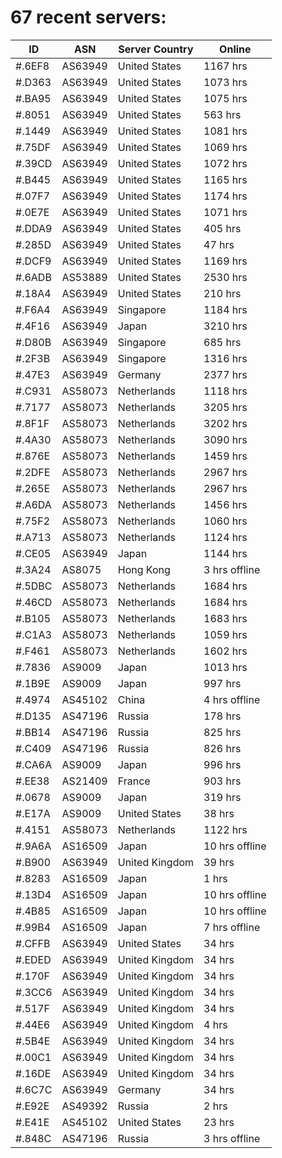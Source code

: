 # 67 recent servers:

| ID | ASN | Server Country | Online |
| ------ | ------ | ------ | ------ |
| #.6EF8 | AS63949 | United States | 1167 hrs |
| #.D363 | AS63949 | United States | 1073 hrs |
| #.BA95 | AS63949 | United States | 1075 hrs |
| #.8051 | AS63949 | United States | 563 hrs |
| #.1449 | AS63949 | United States | 1081 hrs |
| #.75DF | AS63949 | United States | 1069 hrs |
| #.39CD | AS63949 | United States | 1072 hrs |
| #.B445 | AS63949 | United States | 1165 hrs |
| #.07F7 | AS63949 | United States | 1174 hrs |
| #.0E7E | AS63949 | United States | 1071 hrs |
| #.DDA9 | AS63949 | United States | 405 hrs |
| #.285D | AS63949 | United States | 47 hrs |
| #.DCF9 | AS63949 | United States | 1169 hrs |
| #.6ADB | AS53889 | United States | 2530 hrs |
| #.18A4 | AS63949 | United States | 210 hrs |
| #.F6A4 | AS63949 | Singapore | 1184 hrs |
| #.4F16 | AS63949 | Japan | 3210 hrs |
| #.D80B | AS63949 | Singapore | 685 hrs |
| #.2F3B | AS63949 | Singapore | 1316 hrs |
| #.47E3 | AS63949 | Germany | 2377 hrs |
| #.C931 | AS58073 | Netherlands | 1118 hrs |
| #.7177 | AS58073 | Netherlands | 3205 hrs |
| #.8F1F | AS58073 | Netherlands | 3202 hrs |
| #.4A30 | AS58073 | Netherlands | 3090 hrs |
| #.876E | AS58073 | Netherlands | 1459 hrs |
| #.2DFE | AS58073 | Netherlands | 2967 hrs |
| #.265E | AS58073 | Netherlands | 2967 hrs |
| #.A6DA | AS58073 | Netherlands | 1456 hrs |
| #.75F2 | AS58073 | Netherlands | 1060 hrs |
| #.A713 | AS58073 | Netherlands | 1124 hrs |
| #.CE05 | AS63949 | Japan | 1144 hrs |
| #.3A24 | AS8075 | Hong Kong | 3 hrs offline |
| #.5DBC | AS58073 | Netherlands | 1684 hrs |
| #.46CD | AS58073 | Netherlands | 1684 hrs |
| #.B105 | AS58073 | Netherlands | 1683 hrs |
| #.C1A3 | AS58073 | Netherlands | 1059 hrs |
| #.F461 | AS58073 | Netherlands | 1602 hrs |
| #.7836 | AS9009 | Japan | 1013 hrs |
| #.1B9E | AS9009 | Japan | 997 hrs |
| #.4974 | AS45102 | China | 4 hrs offline |
| #.D135 | AS47196 | Russia | 178 hrs |
| #.BB14 | AS47196 | Russia | 825 hrs |
| #.C409 | AS47196 | Russia | 826 hrs |
| #.CA6A | AS9009 | Japan | 996 hrs |
| #.EE38 | AS21409 | France | 903 hrs |
| #.0678 | AS9009 | Japan | 319 hrs |
| #.E17A | AS9009 | United States | 38 hrs |
| #.4151 | AS58073 | Netherlands | 1122 hrs |
| #.9A6A | AS16509 | Japan | 10 hrs offline |
| #.B900 | AS63949 | United Kingdom | 39 hrs |
| #.8283 | AS16509 | Japan | 1 hrs |
| #.13D4 | AS16509 | Japan | 10 hrs offline |
| #.4B85 | AS16509 | Japan | 10 hrs offline |
| #.99B4 | AS16509 | Japan | 7 hrs offline |
| #.CFFB | AS63949 | United States | 34 hrs |
| #.EDED | AS63949 | United Kingdom | 34 hrs |
| #.170F | AS63949 | United Kingdom | 34 hrs |
| #.3CC6 | AS63949 | United Kingdom | 34 hrs |
| #.517F | AS63949 | United Kingdom | 34 hrs |
| #.44E6 | AS63949 | United Kingdom | 4 hrs |
| #.5B4E | AS63949 | United Kingdom | 34 hrs |
| #.00C1 | AS63949 | United Kingdom | 34 hrs |
| #.16DE | AS63949 | United Kingdom | 34 hrs |
| #.6C7C | AS63949 | Germany | 34 hrs |
| #.E92E | AS49392 | Russia | 2 hrs |
| #.E41E | AS45102 | United States | 23 hrs |
| #.848C | AS47196 | Russia | 3 hrs offline |

